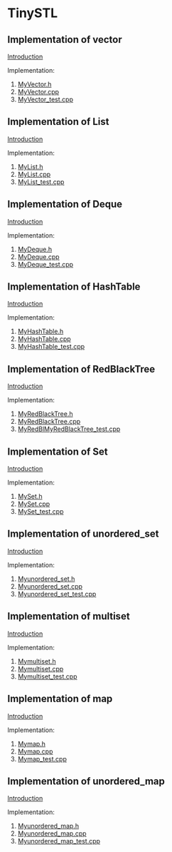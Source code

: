 # TinySTL


## Implementation of vector

[Introduction](vector/readme.md)<br>

Implementation:

1. [MyVector.h](vector/include/MyVector.h)
2. [MyVector.cpp](vector/src/MyVector.cpp)
3. [MyVector_test.cpp](vector/MyVector_test.cpp)


## Implementation of List

[Introduction](List/readme.md)<br>

Implementation:

1. [MyList.h](List/include/MyList.h)
2. [MyList.cpp](List/src/MyList.cpp)
3. [MyList_test.cpp](List/MyList_test.cpp)


## Implementation of Deque

[Introduction](Deque/readme.md)<br>

Implementation:

1. [MyDeque.h](Deque/include/MyDeque.h)
2. [MyDeque.cpp](Deque/src/MyDeque.cpp)
3. [MyDeque_test.cpp](Deque/MyDeque_test.cpp)


## Implementation of HashTable

[Introduction](HashTable/readme.md)<br>

Implementation:

1. [MyHashTable.h](HashTable/include/MyHashTable.h)
2. [MyHashTable.cpp](HashTable/src/MyHashTable.cpp)
3. [MyHashTable_test.cpp](HashTable/MyHashTable_test.cpp)


## Implementation of RedBlackTree

[Introduction](RedBlackTree/readme.md)<br>

Implementation:

1. [MyRedBlackTree.h](RedBlackTree/include/MyRedBlackTree.h)
2. [MyRedBlackTree.cpp](RedBlackTree/src/MyRedBlackTree.cpp)
3. [MyRedBlMyRedBlackTree_test.cpp](RedBlackTree/MyRedBlackTree_test.cpp)


## Implementation of Set
[Introduction](Set/readme.md)<br>

Implementation:

1. [MySet.h](Set/include/MySet.h)
2. [MySet.cpp](Set/src/MySet.cpp)
3. [MySet_test.cpp](Set/MySet_test.cpp)


## Implementation of unordered_set
[Introduction](unordered_set/readme.md)<br>

Implementation:

1. [Myunordered_set.h](unordered_set/include/Myunordered_set.h)
2. [Myunordered_set.cpp](unordered_set/src/Myunordered_set.cpp)
3. [Myunordered_set_test.cpp](unordered_set/Myunordered_set_test.cpp)


## Implementation of multiset
[Introduction](multiset/readme.md)<br>

Implementation:

1. [Mymultiset.h](multiset/include/Mymultiset.h)
2. [Mymultiset.cpp](multiset/src/Mymultiset.cpp)
3. [Mymultiset_test.cpp](multiset/Mymultiset_test.cpp)


## Implementation of map
[Introduction](map/readme.md)<br>

Implementation:

1. [Mymap.h](map/include/Mymap.h)
2. [Mymap.cpp](map/src/Mymap.cpp)
3. [Mymap_test.cpp](map/Mymap_test.cpp)


## Implementation of unordered_map
[Introduction](unordered_map/readme.md)<br>

Implementation:

1. [Myunordered_map.h](unordered_map/include/Myunordered_map.h)
2. [Myunordered_map.cpp](unordered_map/src/Myunordered_map.cpp)
3. [Myunordered_map_test.cpp](unordered_map/Myunordered_map_test.cpp)